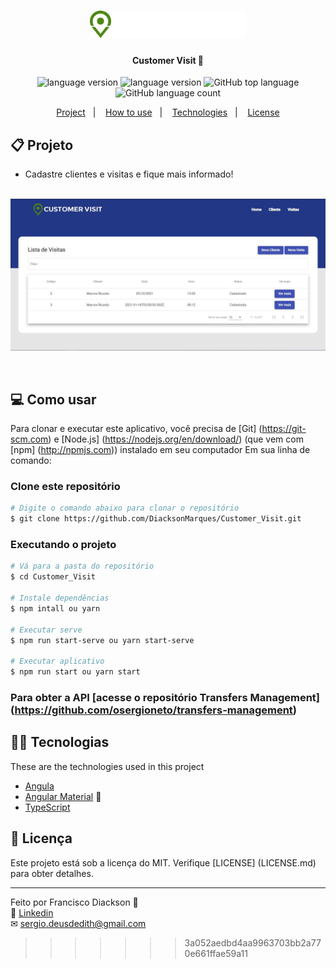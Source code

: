 <h1 align="center">
    <img alt="Github Explorer" title="#GithubExplorer" src="src/assets/logo.svg" width="250px" />
</h1>

<h4 align="center">
	Customer Visit 📅
</h4>
<p align="center">

  <img alt="language version" src="https://img.shields.io/badge/Node-v_12.18.1-339933?logo=node.js">

  <img alt="language version" src="https://img.shields.io/badge/Npm-v_6.14.5-2C8EBB?logo=Npm">

  <img alt="GitHub top language" src="https://img.shields.io/github/languages/top/osergioneto/Customer_Visit">

  <img alt="GitHub language count" src="https://img.shields.io/github/languages/count/osergioneto/Customer_Visit?color=%2304D361">
</p>

<p align="center">
  <a href="#-project">Project</a>&nbsp;&nbsp;&nbsp;|&nbsp;&nbsp;&nbsp;
  <a href="#-how-to-use">How to use</a>&nbsp;&nbsp;&nbsp;|&nbsp;&nbsp;&nbsp;
  <a href="#-technologies">Technologies</a>&nbsp;&nbsp;&nbsp;|&nbsp;&nbsp;&nbsp;
  <a href="#-license">License</a>
</p>

## 📋 Projeto

- Cadastre clientes e visitas e fique mais informado!
  <br><br>

<p align="center">
  <img alt="App home" src="src/assets/sisttem.jpg"/>
</p>

<br>

## 💻 Como usar

Para clonar e executar este aplicativo, você precisa de [Git] (https://git-scm.com) e [Node.js] (https://nodejs.org/en/download/) (que vem com [npm] (http://npmjs.com)) instalado em seu computador Em sua linha de comando:

### Clone este repositório

```bash
# Digite o comando abaixo para clonar o repositório
$ git clone https://github.com/DiacksonMarques/Customer_Visit.git
```

### Executando o projeto

```bash
# Vá para a pasta do repositório
$ cd Customer_Visit

# Instale dependências
$ npm intall ou yarn

# Executar serve
$ npm run start-serve ou yarn start-serve

# Executar aplicativo
$ npm run start ou yarn start
```

### Para obter a API [acesse o repositório Transfers Management] (https://github.com/osergioneto/transfers-management)

## 👨‍💻 Tecnologias

These are the technologies used in this project

- [Angula](http://angular.io/)
- [Angular Material](https://material.angular.io/) 💅
- [TypeScript](https://www.typescriptlang.org/)

## 📝 Licença

Este projeto está sob a licença do MIT. Verifique [LICENSE] (LICENSE.md) para obter detalhes.

---

Feito por Francisco Diackson 👋 <br>
🔗 [Linkedin](https://www.linkedin.com/in/diackson-marques/) <br>
✉ [sergio.deusdedith@gmail.com](mailto:diackson123@gmail.com) &nbsp; <br>
>>>>>>> 3a052aedbd4aa9963703bb2a770e661ffae59a11
